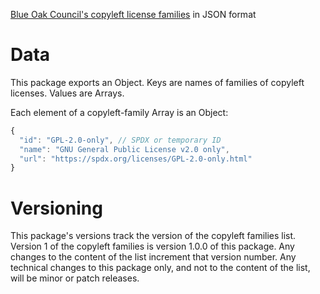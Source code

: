 [Blue Oak Council's copyleft license families](https://blueoakcouncil.org/copyleft#copyleft-families) in JSON format

# Data

This package exports an Object.  Keys are names of families of copyleft licenses.  Values are Arrays.

Each element of a copyleft-family Array is an Object:

```javascript
{
  "id": "GPL-2.0-only", // SPDX or temporary ID
  "name": "GNU General Public License v2.0 only",
  "url": "https://spdx.org/licenses/GPL-2.0-only.html"
}
```

# Versioning

This package's versions track the version of the copyleft families list.  Version 1 of the copyleft families is version 1.0.0 of this package.  Any changes to the content of the list increment that version number.  Any technical changes to this package only, and not to the content of the list, will be minor or patch releases.

